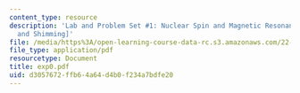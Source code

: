 ```yaml
---
content_type: resource
description: 'Lab and Problem Set #1: Nuclear Spin and Magnetic Resonance [FIDs, FTs
  and Shimming]'
file: /media/https%3A/open-learning-course-data-rc.s3.amazonaws.com/22-920-a-hands-on-introduction-to-nuclear-magnetic-resonance-january-iap-1997/d3057672ffb64a64d4b0f234a7bdfe20_exp0.pdf
file_type: application/pdf
resourcetype: Document
title: exp0.pdf
uid: d3057672-ffb6-4a64-d4b0-f234a7bdfe20
---
```

